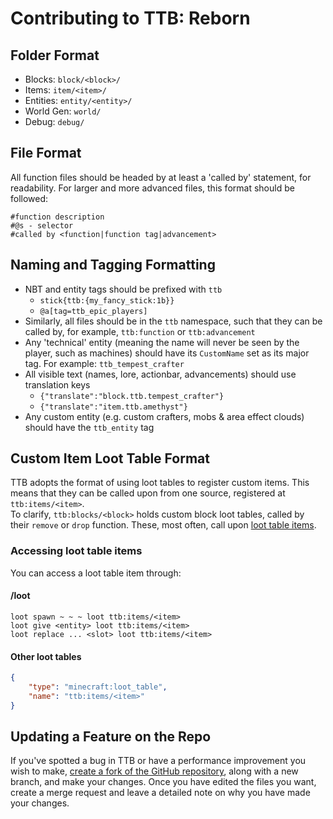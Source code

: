 # Contributing to TTB: Reborn

## Folder Format
- Blocks: `block/<block>/`
- Items: `item/<item>/`
- Entities: `entity/<entity>/`
- World Gen: `world/`
- Debug: `debug/`

## File Format
All function files should be headed by at least a 'called by' statement, for readability. For larger and more advanced files, this format should be followed:
```mcfunction
#function description
#@s - selector
#called by <function|function tag|advancement>
```

## Naming and Tagging Formatting
- NBT and entity tags should be prefixed with `ttb`
    - `stick{ttb:{my_fancy_stick:1b}}`
    - `@a[tag=ttb_epic_players]`
- Similarly, all files should be in the `ttb` namespace, such that they can be called by, for example, `ttb:function` or `ttb:advancement`
- Any 'technical' entity (meaning the name will never be seen by the player, such as machines) should have its `CustomName` set as its major tag. For example: `ttb_tempest_crafter`
- All visible text (names, lore, actionbar, advancements) should use translation keys
    - `{"translate":"block.ttb.tempest_crafter"}`
    - `{"translate":"item.ttb.amethyst"}`
- Any custom entity (e.g. custom crafters, mobs & area effect clouds) should have the `ttb_entity` tag

## Custom Item Loot Table Format
TTB adopts the format of using loot tables to register custom items. This means that they can be called upon from one source, registered at `ttb:items/<item>`.  
To clarify, `ttb:blocks/<block>` holds custom block loot tables, called by their `remove` or `drop` function. These, most often, call upon [loot table items](#Other-loot-tables).
### Accessing loot table items
You can access a loot table item through:

#### /loot
```mcfunction
loot spawn ~ ~ ~ loot ttb:items/<item>
loot give <entity> loot ttb:items/<item>
loot replace ... <slot> loot ttb:items/<item>
```

#### Other loot tables
```json
{
    "type": "minecraft:loot_table",
    "name": "ttb:items/<item>"
}
```

## Updating a Feature on the Repo
If you've spotted a bug in TTB or have a performance improvement you wish to make, [create a fork of the GitHub repository](https://help.github.com/en/github/getting-started-with-github/fork-a-repo), along with a new branch, and make your changes. Once you have edited the files you want, create a merge request and leave a detailed note on why you have made your changes.
